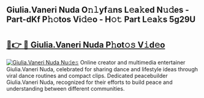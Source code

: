 ## Giulia.Vaneri Nuda O𝚗𝚕yf𝚊ns L𝚎a𝚔ed N𝚞𝚍es - Part-dKf P𝚑𝚘tos Vi𝚍𝚎o - H𝚘𝚝 Part L𝚎a𝚔s 5g29U

# <h2><a href="http://kfeskx7.oniu.top/?m=Giulia.Vaneri+Nuda">🔗👉 🔴 Giulia.Vaneri Nuda P𝚑ot𝚘𝚜 V𝚒d𝚎o</a></h2>

[![Giulia.Vaneri Nuda Nu𝚍e𝚜](https://i.imgur.com/0qMVB7G.gif)](http://kfeskx7.oniu.top/?m=Giulia.Vaneri+Nuda)
Online creator and multimedia entertainer Giulia.Vaneri Nuda, celebrated for sharing dance and lifestyle ideas through viral dance routines and compact clips. Dedicated peacebuilder Giulia.Vaneri Nuda, recognized for their efforts to build peace and understanding between different communities.  
